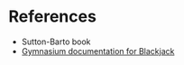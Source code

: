 # References

- Sutton-Barto book
- [Gymnasium documentation for Blackjack](https://gymnasium.farama.org/environments/toy_text/blackjack/)